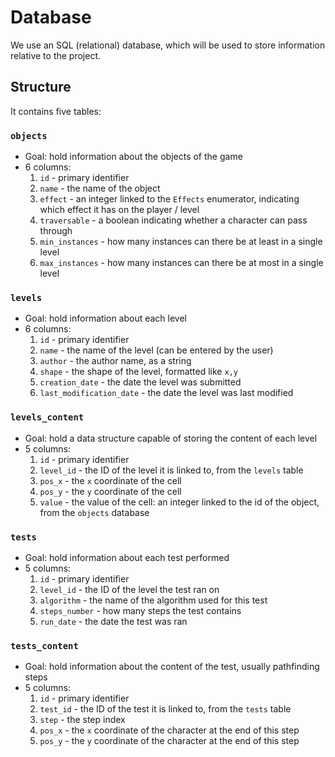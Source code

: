 # Database

We use an SQL (relational) database, which will be used to store information relative to the project.

## Structure

It contains five tables:


### ``objects``

- Goal: hold information about the objects of the game
- 6 columns:
  1. ``id`` - primary identifier
  2. ``name`` - the name of the object
  3. ``effect`` - an integer linked to the `Effects` enumerator, indicating which effect it has on the player / level
  4. ``traversable`` - a boolean indicating whether a character can pass through
  5. ``min_instances`` - how many instances can there be at least in a single level
  6. ``max_instances`` - how many instances can there be at most in a single level


### ``levels``

- Goal: hold information about each level
- 6 columns:
  1. ``id`` - primary identifier
  2. ``name`` - the name of the level (can be entered by the user)
  3. ``author`` - the author name, as a string
  4. ``shape`` - the shape of the level, formatted like `x,y`
  5. ``creation_date`` - the date the level was submitted
  6. ``last_modification_date`` - the date the level was last modified


### ``levels_content``

- Goal: hold a data structure capable of storing the content of each level
- 5 columns:
  1. ``id`` - primary identifier
  2. ``level_id`` - the ID of the level it is linked to, from the `levels` table
  3. ``pos_x`` - the `x` coordinate of the cell
  4. ``pos_y`` - the `y` coordinate of the cell
  5. ``value`` - the value of the cell: an integer linked to the id of the object, from the ``objects`` database


### `tests`

- Goal: hold information about each test performed
- 5 columns:
  1. ``id`` - primary identifier
  2. ``level_id`` - the ID of the level the test ran on
  3. ``algorithm`` - the name of the algorithm used for this test
  4. ``steps_number`` - how many steps the test contains
  5. ``run_date`` - the date the test was ran


### `tests_content`

- Goal: hold information about the content of the test, usually pathfinding steps
- 5 columns:
  1. ``id`` - primary identifier
  2. ``test_id`` - the ID of the test it is linked to, from the `tests` table
  3. ``step`` - the step index
  4. ``pos_x`` - the `x` coordinate of the character at the end of this step
  5. ``pos_y`` - the `y` coordinate of the character at the end of this step

